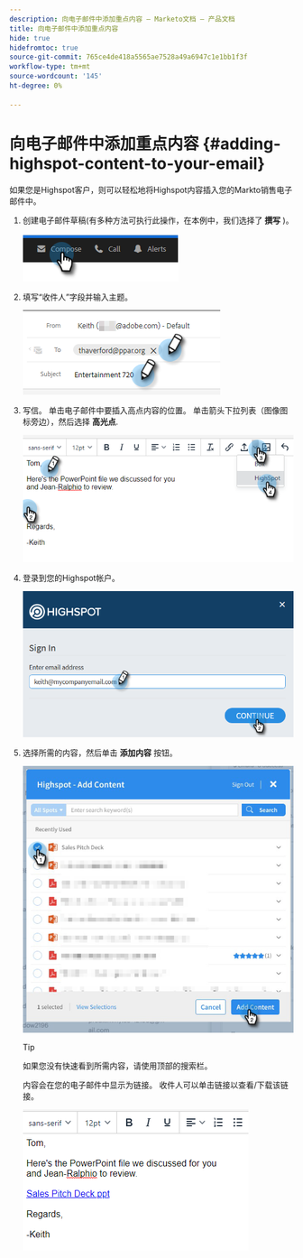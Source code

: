 ```yaml
---
description: 向电子邮件中添加重点内容 — Marketo文档 — 产品文档
title: 向电子邮件中添加重点内容
hide: true
hidefromtoc: true
source-git-commit: 765ce4de418a5565ae7528a49a6947c1e1bb1f3f
workflow-type: tm+mt
source-wordcount: '145'
ht-degree: 0%

---
```


# 向电子邮件中添加重点内容 {#adding-highspot-content-to-your-email}

如果您是Highspot客户，则可以轻松地将Highspot内容插入您的Markto销售电子邮件中。

1. 创建电子邮件草稿(有多种方法可执行此操作，在本例中，我们选择了 **撰写** )。

   ![](assets/adding-highspot-content-to-your-email-1.png)

1. 填写“收件人”字段并输入主题。

   ![](assets/adding-highspot-content-to-your-email-2.png)

1. 写信。 单击电子邮件中要插入高点内容的位置。 单击箭头下拉列表（图像图标旁边），然后选择 **高光点**.

   ![](assets/adding-highspot-content-to-your-email-3.png)

1. 登录到您的Highspot帐户。

   ![](assets/adding-highspot-content-to-your-email-4.png)

1. 选择所需的内容，然后单击 **添加内容** 按钮。

   ![](assets/adding-highspot-content-to-your-email-5.png)

   >[!TIP]
   >
   >如果您没有快速看到所需内容，请使用顶部的搜索栏。

   内容会在您的电子邮件中显示为链接。 收件人可以单击链接以查看/下载该链接。

   ![](assets/adding-highspot-content-to-your-email-6.png)
